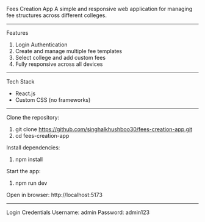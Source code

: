 Fees Creation App
A simple and responsive web application for managing fee structures across different colleges.

**************************************
Features
1. Login Authentication
2. Create and manage multiple fee templates
3. Select college and add custom fees
4. Fully responsive across all devices

*************************************
Tech Stack
- React.js
- Custom CSS (no frameworks)

***************************************

Clone the repository:
1. git clone https://github.com/singhalkhushboo30/fees-creation-app.git
2. cd fees-creation-app

Install dependencies:
1. npm install

Start the app:
1. npm run dev

Open in browser:
http://localhost:5173

*************************
Login Credentials
Username: admin
Password: admin123